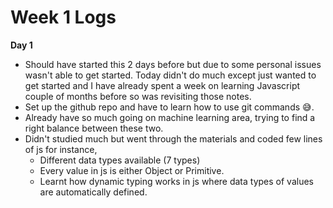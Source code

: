 # Week 1 Logs 

**Day 1**
- Should have started this 2 days before but due to some personal issues wasn't able to get started. Today didn't do much except just wanted to get started and I have already spent a week on learning Javascript couple of months before so was revisiting those notes. 
- Set up the github repo and have to learn how to use git commands 😅.
- Already have so much going on machine learning area, trying to find a right balance between these two. 
- Didn't studied much but went through the materials and coded few lines of js for instance, 
   - Different data types available (7 types) 
   - Every value in js is either Object or Primitive. 
   - Learnt how dynamic typing works in js where data types of values are automatically defined. 
    
